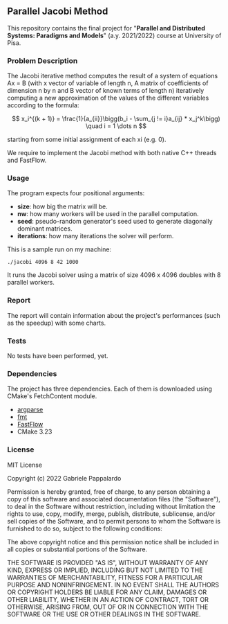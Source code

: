## Parallel Jacobi Method

This repository contains the final project for "__Parallel and Distributed Systems: Paradigms and Models__" (a.y. 2021/2022)
course at University of Pisa.

### Problem Description

The Jacobi iterative method computes the result of a system of equations Ax = B (with x vector of
variable of length n, A matrix of coefficients of dimension n by n and B vector of known terms of length
n) iteratively computing a new approximation of the values of the different variables according to the
formula:

$$
x_i^{(k + 1)} = \frac{1}{a_{ii}}\bigg(b_i - \sum_{j != i}a_{ij} * x_j^k\bigg) \quad i = 1 \dots n
$$

starting from some initial assignment of each xi (e.g. 0).

We require to implement the Jacobi method with both native C++ threads and FastFlow.

### Usage

The program expects four positional arguments:

* __size__: how big the matrix will be.
* __nw__: how many workers will be used in the parallel computation.
* __seed__: pseudo-random generator's seed used to generate diagonally dominant matrices.
* __iterations__: how many iterations the solver will perform.

This is a sample run on my machine:
```shell
./jacobi 4096 8 42 1000
```
It runs the Jacobi solver using a matrix of size 4096 x 4096 doubles with 8 parallel workers.

### Report

The report will contain information about the project's performances (such as the speedup) with some charts.

### Tests

No tests have been performed, yet.

### Dependencies

The project has three dependencies. Each of them is downloaded using CMake's FetchContent module.

* [argparse](https://github.com/p-ranav/argparse.git)
* [fmt](https://github.com/fmtlib/fmt.git)
* [FastFlow](https://github.com/fastflow/fastflow.git)
* CMake 3.23

### License

MIT License

Copyright (c) 2022 Gabriele Pappalardo

Permission is hereby granted, free of charge, to any person obtaining a copy
of this software and associated documentation files (the "Software"), to deal
in the Software without restriction, including without limitation the rights
to use, copy, modify, merge, publish, distribute, sublicense, and/or sell
copies of the Software, and to permit persons to whom the Software is
furnished to do so, subject to the following conditions:

The above copyright notice and this permission notice shall be included in all
copies or substantial portions of the Software.

THE SOFTWARE IS PROVIDED "AS IS", WITHOUT WARRANTY OF ANY KIND, EXPRESS OR
IMPLIED, INCLUDING BUT NOT LIMITED TO THE WARRANTIES OF MERCHANTABILITY,
FITNESS FOR A PARTICULAR PURPOSE AND NONINFRINGEMENT. IN NO EVENT SHALL THE
AUTHORS OR COPYRIGHT HOLDERS BE LIABLE FOR ANY CLAIM, DAMAGES OR OTHER
LIABILITY, WHETHER IN AN ACTION OF CONTRACT, TORT OR OTHERWISE, ARISING FROM,
OUT OF OR IN CONNECTION WITH THE SOFTWARE OR THE USE OR OTHER DEALINGS IN THE
SOFTWARE.